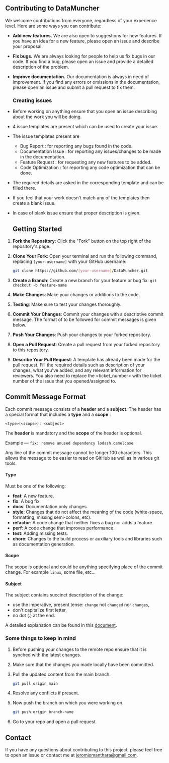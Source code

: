 ## Contributing to DataMuncher

We welcome contributions from everyone, regardless of your experience level. Here are some ways you can contribute:

* **Add new features.** We are also open to suggestions for new features. If you have an idea for a new feature, please open an issue and describe your proposal.
* **Fix bugs.** We are always looking for people to help us fix bugs in our code. If you find a bug, please open an issue and provide a detailed description of the problem.
* **Improve documentation.** Our documentation is always in need of improvement. If you find any errors or omissions in the documentation, please open an issue and submit a pull request to fix them.


   ### Creating issues
- Before working on anything ensure that you open an issue describing about the work you will be doing.
- 4 issue templates are present which can be used to create your issue.
- The issue templates present are
  - Bug Report : for reporting any bugs found in the code.
  - Documentation Issue : for reporting any issues/changes to be made in the documentation.
  - Feature Request : for requesting any new features to be added.
  - Code Optimization : for reporting any code optimization that can be done.
- The required details are asked in the corresponding template and can be filled there.
- If you feel that your work doesn't match any of the templates then create a blank issue.
- In case of blank issue ensure that proper description is given. 


   ## Getting Started
  
1. **Fork the Repository**: Click the "Fork" button on the top right of the repository's page.
2. **Clone Your Fork**: Open your terminal and run the following command, replacing `[your-username]` with your GitHub username:

   ```bash
   git clone https://github.com/[your-username]/DataMuncher.git
3. **Create a Branch**: Create a new branch for your feature or bug fix: `git checkout -b feature-name`
4. **Make Changes**: Make your changes or additions to the code.
5. **Testing**: Make sure to test your changes thoroughly.
6. **Commit Your Changes**: Commit your changes with a descriptive commit message. The format of to be followed for commit messages is given below.
7. **Push Your Changes**: Push your changes to your forked repository.
8. **Open a Pull Request**: Create a pull request from your forked repository to this repository.
10. **Describe Your Pull Request**: A template has already been made for the pull request. Fill the required details such as description of your changes, what you've added, and any relevant information for reviewers. You also need to replace the <ticket_number> with the ticket number of the issue that you opened/assigned to.


   ## Commit Message Format
   
   Each commit message consists of a **header** and a **subject**. The header has a special format that includes a **type** and a **scope** :
   ```
   <type>(<scope>): <subject>
   ```
   
   The **header** is mandatory and the **scope** of the header is optional.
   
   Example — `fix: remove unused dependency lodash.camelcase`
   
   Any line of the commit message cannot be longer 100 characters. This allows the message to be easier to read on GitHub as well as in various git tools.
   
   #### Type
   Must be one of the following:
   
   * **feat**: A new feature.
   * **fix**: A bug fix.
   * **docs**: Documentation only changes.
   * **style**: Changes that do not affect the meaning of the code (white-space, formatting, missing semi-colons, etc).
   * **refactor**: A code change that neither fixes a bug nor adds a feature.
   * **perf**: A code change that improves performance.
   * **test**: Adding missing tests.
   * **chore**: Changes to the build process or auxiliary tools and libraries such as documentation generation.
   
   #### Scope
   The scope is optional and could be anything specifying place of the commit change. For example `linux`, some file, etc...
   
   #### Subject
   The subject contains succinct description of the change:
   
   * use the imperative, present tense: `change` not `changed` nor `changes`,
   * don't capitalize first letter,
   * no dot (.) at the end.
        
   A detailed explanation can be found in this [document](https://docs.google.com/document/d/1QrDFcIiPjSLDn3EL15IJygNPiHORgU1_OOAqWjiDU5Y/edit#).

### Some things to keep in mind

1. Before pushing your changes to the remote repo ensure that it is synched with the latest changes.
2. Make sure that the changes you made locally have been committed.
3. Pull the updated content from the main branch.

   ```bash
   git pull origin main
4. Resolve any conflicts if present.
5. Now push the branch on which you were working on.
   ```bash
   git push origin branch-name
6. Go to your repo and open a pull request.


## Contact

If you have any questions about contributing to this project, please feel free to open an issue or contact me at jeromjomanthara@gmail.com.
